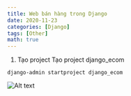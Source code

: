 ```yaml
---
title: Web bán hàng trong Django
date: 2020-11-23
categories: [Django]
tags: [Other]
math: true
---
```

1. Tạo project
Tạo project django_ecom
```
django-admin startproject django_ecom
```
![Alt text](https://vyqyty.github.io/assets/img/uploads/2019/11/flutter-widget-base-ime-share-blog.png)

